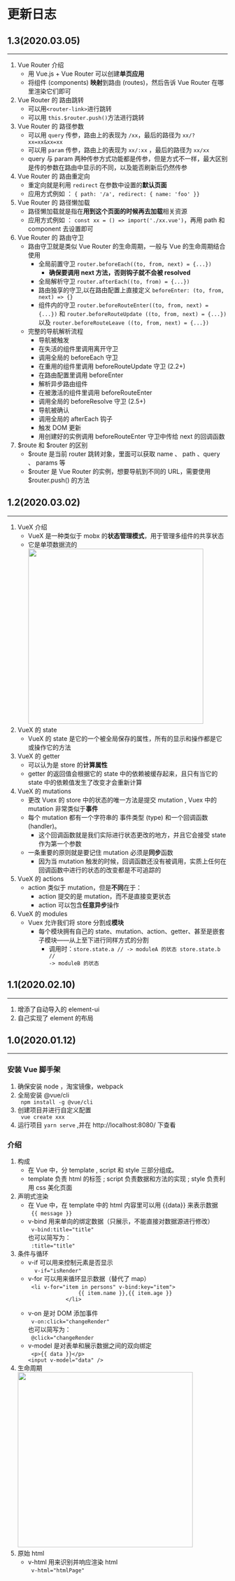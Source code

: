 # 更新日志

## 1.3(2020.03.05)

---

1. Vue Router 介绍  
    - 用 Vue.js + Vue Router 可以创建**单页应用**
    - 将组件 (components) **映射**到路由 (routes)，然后告诉 Vue Router 在哪里渲染它们即可
2. Vue Router 的 路由跳转
    - 可以用`<router-link>`进行跳转
    - 可以用 `this.$router.push()`方法进行跳转
3. Vue Router 的 路径参数
    - 可以用 `query` 传参，路由上的表现为 `/xx`，最后的路径为 `xx/?xx=xx&xx=xx`
    - 可以用 `param` 传参，路由上的表现为 `xx/:xx` ，最后的路径为 `xx/xx`
    - query 与 param 两种传参方式功能都是传参，但是方式不一样，最大区别是传的参数在路由中显示的不同，以及能否刷新后仍然传参
4. Vue Router 的 路由重定向
    - 重定向就是利用 `redirect` 在参数中设置的**默认页面**
    - 应用方式例如 ： `{ path: '/a', redirect: { name: 'foo' }}`
5. Vue Router 的 路径懒加载
    - 路径懒加载就是指在**用到这个页面的时候再去加载**相关资源
    - 应用方式例如 ： `const xx = () => import('./xx.vue')`，再用 path 和 component 去设置即可
5. Vue Router 的 路由守卫
    - 路由守卫就是类似 Vue Router 的生命周期，一般与 Vue 的生命周期结合使用
        - 全局前置守卫 `router.beforeEach((to, from, next) = {...})`
            - **确保要调用 next 方法，否则钩子就不会被 resolved**
        - 全局解析守卫 `router.afterEach((to, from) = {...})`
        - 路由独享的守卫,以在路由配置上直接定义 `beforeEnter: (to, from, next) => {}`
        - 组件内的守卫 `router.beforeRouteEnter((to, from, next) = {...})` 和 `router.beforeRouteUpdate ((to, from, next) = {...})` 以及 `router.beforeRouteLeave ((to, from, next) = {...})`
    - 完整的导航解析流程
        - 导航被触发
        - 在失活的组件里调用离开守卫
        - 调用全局的 beforeEach 守卫
        - 在重用的组件里调用 beforeRouteUpdate 守卫 (2.2+)
        - 在路由配置里调用 beforeEnter
        - 解析异步路由组件
        - 在被激活的组件里调用 beforeRouteEnter
        - 调用全局的 beforeResolve 守卫 (2.5+)
        - 导航被确认
        - 调用全局的 afterEach 钩子
        - 触发 DOM 更新
        - 用创建好的实例调用 beforeRouteEnter 守卫中传给 next 的回调函数
6. $route 和 $router 的区别
    - $route 是当前 router 跳转对象，里面可以获取 name 、 path 、query 、 params 等
    - $router 是 Vue Router 的实例，想要导航到不同的 URL，需要使用 $router.push() 的方法

## 1.2(2020.03.02)

---

1. VueX 介绍  
    - VueX 是一种类似于 mobx 的**状态管理模式**，用于管理多组件的共享状态
    - 它是单项数据流的<img width="400px" src="https://vuex.vuejs.org/flow.png">
2. VueX 的 state
    - VueX 的 state 是它的一个被全局保存的属性，所有的显示和操作都是它或操作它的方法
3. VueX 的 getter
    - 可以认为是 store 的**计算属性**
    - getter 的返回值会根据它的 state 中的依赖被缓存起来，且只有当它的 state 中的依赖值发生了改变才会重新计算
4. VueX 的 mutations
    - 更改 Vuex 的 store 中的状态的唯一方法是提交 mutation , Vuex 中的 mutation 非常类似于**事件**
    - 每个 mutation 都有一个字符串的 事件类型 (type) 和一个回调函数 (handler)。
        - 这个回调函数就是我们实际进行状态更改的地方，并且它会接受 state 作为第一个参数
    - 一条重要的原则就是要记住 mutation 必须是**同步**函数 
        - 因为当 mutation 触发的时候，回调函数还没有被调用，实质上任何在回调函数中进行的状态的改变都是不可追踪的
5. VueX 的 actions
    - action 类似于 mutation，但是**不同**在于：
        - action 提交的是 mutation，而不是直接变更状态
        - action 可以包含**任意异步**操作
5. VueX 的 modules
    - Vuex 允许我们将 store 分割成**模块**
        - 每个模块拥有自己的 state、mutation、action、getter、甚至是嵌套子模块——从上至下进行同样方式的分割
            - 调用时：<code>store.state.a // -> moduleA 的状态
                    store.state.b // -> moduleB 的状态
                </code>


## 1.1(2020.02.10)

---

1. 增添了自动导入的 element-ui
2. 自己实现了 element 的布局

## 1.0(2020.01.12)

---

### 安装 Vue 脚手架

<ol>
    <li>确保安装 node ，淘宝镜像，webpack </li>
    <li>全局安装 @vue/cli</li>
    <code> npm install -g @vue/cli</code>
    <li>创建项目并进行自定义配置 </li>
     <code> vue create xxx</code>
    <li>运行项目 <code>yarn serve</code> ,并在 http://localhost:8080/ 下查看</li>
    
</ol>

### 介绍

<ol>
    <li>
       构成 
       <ul>
           <li>
            在 Vue 中，分 template , script 和 style 三部分组成。
           </li>
           <li>
            template 负责 html 的标签 ; script 负责数据和方法的实现 ; style 负责利用 css 美化页面
           </li>
       </ul>
    </li>
    <li>
       声明式渲染
       <ul>
           <li>
           在 Vue 中，在 template 中的 html 内容里可以用 {{data}} 来表示数据
           <br>
           <code> {{ message }} </code>
           </li>
           <li>
           v-bind 用来单向的绑定数据（只展示，不能直接对数据源进行修改）
           <br>
           <code> v-bind:title="title" </code>
           <br>
           也可以简写为：
           <br>
           <code> :title="title"  </code>
           </li>
       </ul>
    </li>
    <li>
       条件与循环
       <ul>
           <li>
           v-if 可以用来控制元素是否显示
           <br>
           <code>  v-if="isRender" </code>
           </li>
           <li>
           v-for 可以用来循环显示数据（替代了 map）
           <br>
           <code> &lt;li v-for=&quot;item in persons&quot; v-bind:key=&quot;item&quot;&gt;
                {{ item.name }},{{ item.age }}
            &lt;/li&gt;
            </code>
           </li>
           <li>
           v-on 是对 DOM 添加事件
           <br>
           <code> v-on:click="changeRender" </code>
           <br>
           也可以简写为：
           <br>
           <code> @click="changeRender </code>
           </li>
           <li>
           v-model 是对表单和展示数据之间的双向绑定
           <br>
           <code> &lt;p&gt;{{ data }}&lt;/p&gt;
&lt;input v-model=&quot;data&quot; /&gt;</code>
           <br>
           </li>
       </ul>
    </li>
    <li>
    生命周期
    <br>
        <img width="400px" src="https://cn.vuejs.org/images/lifecycle.png">
    </li>
    <li>
    原始 html
         <ul>
           <li>
           v-html 用来识别并响应渲染 html
           <br>
           <code> v-html="htmlPage" </code>
           </li>
       </ul>
    </li>
</ol>
